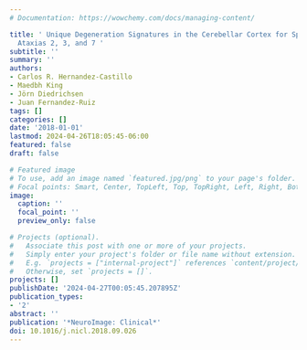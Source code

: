 ```yaml
---
# Documentation: https://wowchemy.com/docs/managing-content/

title: ' Unique Degeneration Signatures in the Cerebellar Cortex for Spinocerebellar
  Ataxias 2, 3, and 7 '
subtitle: ''
summary: ''
authors:
- Carlos R. Hernandez-Castillo
- Maedbh King
- Jörn Diedrichsen
- Juan Fernandez-Ruiz
tags: []
categories: []
date: '2018-01-01'
lastmod: 2024-04-26T18:05:45-06:00
featured: false
draft: false

# Featured image
# To use, add an image named `featured.jpg/png` to your page's folder.
# Focal points: Smart, Center, TopLeft, Top, TopRight, Left, Right, BottomLeft, Bottom, BottomRight.
image:
  caption: ''
  focal_point: ''
  preview_only: false

# Projects (optional).
#   Associate this post with one or more of your projects.
#   Simply enter your project's folder or file name without extension.
#   E.g. `projects = ["internal-project"]` references `content/project/deep-learning/index.md`.
#   Otherwise, set `projects = []`.
projects: []
publishDate: '2024-04-27T00:05:45.207895Z'
publication_types:
- '2'
abstract: ''
publication: '*NeuroImage: Clinical*'
doi: 10.1016/j.nicl.2018.09.026
---
```

